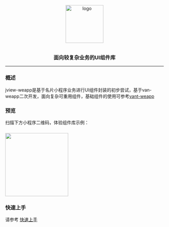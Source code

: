 <p align="center">
    <img alt="logo" src="https://images2.bestjlb.com/v2jlboss4530891a9add14a2fb1ddf906b7fe37215514534330452825.png" width="120" style="margin-bottom: 10px;">
</p>
<h3 align="center">面向较复杂业务的UI组件库</h3>

---

### 概述

jview-weapp是基于名片小程序业务进行UI组件封装的初步尝试，基于van-weapp二次开发，面向复杂可重用组件，基础组件的使用可参考[vant-weapp](https://youzan.github.io/vant-weapp/#/intro)

### 预览

扫描下方小程序二维码，体验组件库示例：

<img src="https://media.bestjlb.com/v2jlboss7f041115a20c5284fbeafe063ffce17315520370052162796.jpeg" width="200" height="200" style="margin-top: 10px;" >

### 快速上手

请参考 [快速上手](#/quickstart)